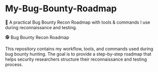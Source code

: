# My-Bug-Bounty-Roadmap
🚀 A practical Bug Bounty Recon Roadmap with tools &amp; commands I use during reconnaissance and testing.

🕵️ Bug Bounty Recon Roadmap

This repository contains my workflow, tools, and commands used during bug bounty hunting.
The goal is to provide a step-by-step roadmap that helps security researchers structure their reconnaissance and testing process.
